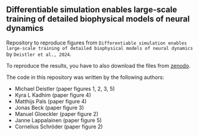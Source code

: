 ## Differentiable simulation enables large-scale training of detailed biophysical models of neural dynamics

Repository to reproduce figures from `Differentiable simulation enables large-scale training of detailed biophysical models of neural dynamics` by `Deistler et al., 2024`.

To reproduce the results, you have to also download the files from [zenodo](https://zenodo.org/records/14166049).

The code in this repository was written by the following authors:

- Michael Deistler (paper figures 1, 2, 3, 5)  
- Kyra L Kadhim (paper figure 4)  
- Matthijs Pals (paper figure 4)  
- Jonas Beck (paper figure 3)  
- Manuel Gloeckler (paper figure 2)  
- Janne Lappalainen (paper figure 5)  
- Cornelius Schröder (paper figure 2)  
